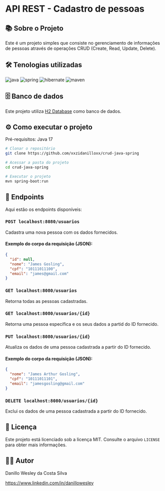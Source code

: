 # API REST - Cadastro de pessoas

## :books: Sobre o Projeto

Este é um projeto simples que consiste no gerenciamento de informações de pessoas através de operações CRUD (Create, Read, Update, Delete).

## :hammer_and_wrench: Tenologias utilizadas

![java](https://github.com/xxzidanilloxx/xxzidanilloxx/assets/111617208/0af15eed-7d91-469c-87af-abb5e4ba7dc4)
![spring](https://github.com/xxzidanilloxx/xxzidanilloxx/assets/111617208/ffab4823-af20-4904-9854-b84d8c144977)
![hibernate](https://github.com/xxzidanilloxx/xxzidanilloxx/assets/111617208/db2acb5e-1cb6-40ad-8d64-05079ecdda18)
![maven](https://github.com/xxzidanilloxx/xxzidanilloxx/assets/111617208/91902391-c384-4718-a6ff-527fead23667)

## :file_cabinet: Banco de dados

Este projeto utiliza [H2 Database](https://www.h2database.com/html/tutorial.html) como banco de dados.

## :gear: Como executar o projeto

Pré-requisitos: Java 17

```bash
# Clonar o repositório
git clone https://github.com/xxzidanilloxx/crud-java-spring

# Acessar a pasta do projeto
cd crud-java-spring

# Executar o projeto
mvn spring-boot:run
```

## :checkered_flag: Endpoints

Aqui estão os endpoints disponíveis:

### `POST localhost:8080/usuarios`
Cadastra uma nova pessoa com os dados fornecidos.

#### Exemplo do corpo da requisição (JSON):
```JSON
{
  "id": null,
  "nome": "James Gosling",
  "cpf": "10111011100",
  "email": "james@gmail.com"	
}
```

### `GET localhost:8080/usuarios`
Retorna todas as pessoas cadastradas.

### `GET localhost:8080/usuarios/{id}`
Retorna uma pessoa específica e os seus dados a partid do ID fornecido.

### `PUT localhost:8080/usuarios/{id}`
Atualiza os dados de uma pessoa cadastrada a partir do ID fornecido.

#### Exemplo do corpo da requisição (JSON):
```JSON
{
  "nome": "James Arthur Gosling",
  "cpf": "10111011101",
  "email": "jamesgosling@gmail.com"	
}
```

### `DELETE localhost:8080/usuarios/{id}`
Exclui os dados de uma pessoa cadastrada a partir do ID fornecido.

## :page_facing_up: Licença

Este projeto está licenciado sob a licença MIT. Consulte o arquivo `LICENSE` para obter mais informações.

## :man_technologist: Autor

Danillo Wesley da Costa Silva

https://www.linkedin.com/in/danillowesley
